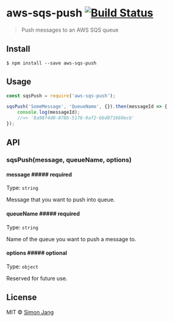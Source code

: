 # aws-sqs-push [![Build Status](https://travis-ci.org/SimonJang/aws-sqs-push.svg?branch=master)](https://travis-ci.org/SimonJang/aws-sqs-push)

> Push messages to an AWS SQS queue


## Install

```
$ npm install --save aws-sqs-push
```


## Usage

```js
const sqsPush = require('aws-sqs-push');

sqsPush('SomeMessage', 'QueueName', {}).then(messageId => {
    console.log(messageId);
    //=> '8a98f4d0-078b-5176-9af2-bbd871660ecb'
});
```


## API

### sqsPush(message, queueName, options)

#### message ##### required


Type: `string`

Message that you want to push into queue.

#### queueName ##### required

Type: `string`

Name of the queue you want to push a message to.

#### options ##### optional

Type: `object`

Reserved for future use.

## License

MIT © [Simon Jang](https://github.com/SimonJang)
